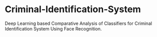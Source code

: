 # Criminal-Identification-System
Deep Learning based Comparative Analysis of Classifiers for Criminal Identification System Using Face Recognition.
